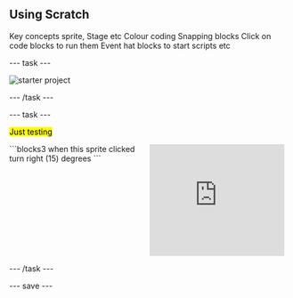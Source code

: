 ## Using Scratch

Key concepts sprite, Stage etc
Colour coding
Snapping blocks
Click on code blocks to run them
Event hat blocks to start scripts
etc

--- task ---
 
![starter project](images/starter_project.png)

--- /task ---

--- task ---

<mark>Just testing</mark>

<div style="width: 100%; overflow: hidden;">
<div style="float:left; width:50%">
```blocks3
when this sprite clicked
turn right (15) degrees
```
</div>

<div style="float:left; width:50%">
<div class="scratch-preview">
  <iframe allowtransparency="true" width="242" height="201" src="https://scratch.mit.edu/projects/embed/456215257/?autostart=true" frameborder="0"></iframe>
</div>
</div>
</div>

--- /task ---

--- save ---
